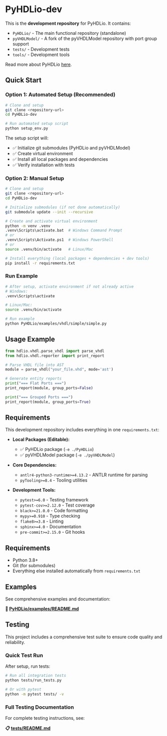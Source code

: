 # PyHDLio-dev

This is the **development repository** for PyHDLio. It contains:
- `PyHDLio/` - The main functional repository (standalone)
- `pyVHDLModel/` - A fork of the pyVHDLModel repository with port group support
- `tests/` - Development tests
- `tools/` - Development tools

Read more about PyHDLio [here](PyHDLio/README.md).

## Quick Start

### Option 1: Automated Setup (Recommended)

```bash
# Clone and setup
git clone <repository-url>
cd PyHDLio-dev

# Run automated setup script
python setup_env.py
```

The setup script will:
- ✅ Initialize git submodules (PyHDLio and pyVHDLModel)
- ✅ Create virtual environment
- ✅ Install all local packages and dependencies
- ✅ Verify installation with tests

### Option 2: Manual Setup

```bash
# Clone and setup
git clone <repository-url>
cd PyHDLio-dev

# Initialize submodules (if not done automatically)
git submodule update --init --recursive

# Create and activate virtual environment
python -m venv .venv
.venv\Scripts\activate.bat  # Windows Command Prompt
# or
.venv\Scripts\Activate.ps1  # Windows PowerShell
# or
source .venv/bin/activate   # Linux/Mac

# Install everything (local packages + dependencies + dev tools)
pip install -r requirements.txt
```

### Run Example

```bash
# After setup, activate environment if not already active
# Windows:
.venv\Scripts\activate

# Linux/Mac:
source .venv/bin/activate

# Run example
python PyHDLio/examples/vhdl/simple/simple.py
```

## Usage Example

```python
from hdlio.vhdl.parse_vhdl import parse_vhdl
from hdlio.vhdl.reporter import print_report

# Parse VHDL file into AST
module = parse_vhdl("your_file.vhd", mode='ast')

# Generate entity reports
print("=== Flat Ports ===")
print_report(module, group_ports=False)

print("=== Grouped Ports ===")
print_report(module, group_ports=True)
```

## Requirements

This development repository includes everything in one `requirements.txt`:

- **Local Packages (Editable):**
  - ✅ PyHDLio package (`-e ./PyHDLio`)
  - ✅ pyVHDLModel package (`-e ./pyVHDLModel`)

- **Core Dependencies:**
  - `antlr4-python3-runtime>=4.13.2` - ANTLR runtime for parsing
  - `pyTooling>=8.4` - Tooling utilities

- **Development Tools:**
  - `pytest>=6.0` - Testing framework
  - `pytest-cov>=2.12.0` - Test coverage
  - `black>=21.0.0` - Code formatting  
  - `mypy>=0.910` - Type checking
  - `flake8>=3.8` - Linting
  - `sphinx>=4.0` - Documentation
  - `pre-commit>=2.15.0` - Git hooks

## Requirements

- Python 3.8+
- Git (for submodules)
- Everything else installed automatically from `requirements.txt`

## Examples

See comprehensive examples and documentation:

**📁 [PyHDLio/examples/README.md](PyHDLio/examples/README.md)**

## Testing

This project includes a comprehensive test suite to ensure code quality and reliability.

### Quick Test Run

After setup, run tests:

```bash
# Run all integration tests
python tests/run_tests.py

# Or with pytest
python -m pytest tests/ -v
```

### Full Testing Documentation

For complete testing instructions, see:

**📋 [tests/README.md](tests/README.md)**
